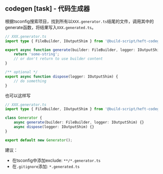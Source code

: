 ## codegen [task] - 代码生成器

根据tsconfig搜索项目，找到所有以`XXX.generator.ts`结尾的文件，调用其中的generate函数，将结果写入`XXX.generated.ts`。

```ts
// XXX.generator.ts
import type { FileBuilder, IOutputShim } from '@build-script/heft-codegen-plugin';

export async function generate(builder: FileBuilder, logger: IOutputShim) {
	return 'some-string';
	// or don't return to use builder content
}

/** optional */
export async function dispose(logger: IOutputShim) {
	// do something
}
```

也可以这样写

```ts
// XXX.generator.ts
import type { FileBuilder, IOutputShim } from '@build-script/heft-codegen-plugin';

class Generator {
	async generate(builder: FileBuilder, logger: IOutputShim) {}
	async dispose(logger: IOutputShim) {}
}

export default new Generator();
```

建议：

-   在tsconfig中添加exclude: `**/*.generator.ts`
-   在`.gitignore`添加: `*.generated.ts`
